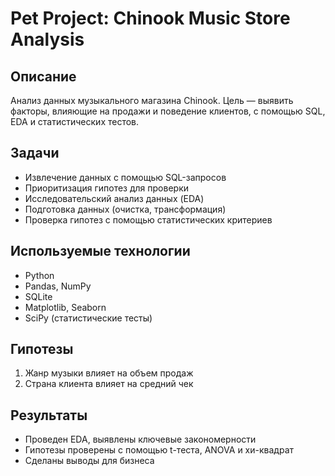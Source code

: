 # Pet Project: Chinook Music Store Analysis

## Описание
Анализ данных музыкального магазина Chinook. Цель — выявить факторы, влияющие на продажи и поведение клиентов, с помощью SQL, EDA и статистических тестов.

## Задачи
- Извлечение данных с помощью SQL-запросов
- Приоритизация гипотез для проверки
- Исследовательский анализ данных (EDA)
- Подготовка данных (очистка, трансформация)
- Проверка гипотез с помощью статистических критериев

## Используемые технологии
- Python
- Pandas, NumPy
- SQLite
- Matplotlib, Seaborn
- SciPy (статистические тесты)

## Гипотезы
1. Жанр музыки влияет на объем продаж
2. Страна клиента влияет на средний чек

## Результаты
- Проведен EDA, выявлены ключевые закономерности
- Гипотезы проверены с помощью t-теста, ANOVA и хи-квадрат
- Сделаны выводы для бизнеса
